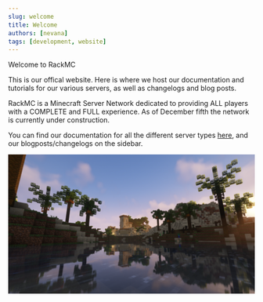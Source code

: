 ```yaml
---
slug: welcome
title: Welcome
authors: [nevana]
tags: [development, website]
---
```


Welcome to RackMC

This is our offical website. Here is where we host our documentation and tutorials for our various servers, as well as changelogs and blog posts.

RackMC is a Minecraft Server Network dedicated to providing ALL players with a COMPLETE and FULL experience. As of December fifth the network is currently under construction.

You can find our documentation for all the different server types [here](/docs/index), and our blogposts/changelogs on the sidebar.

![Desert Oasis Screenshot](./Desert-Oasis.png)

